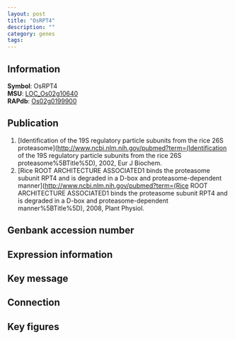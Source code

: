 ```yaml
---
layout: post
title: "OsRPT4"
description: ""
category: genes
tags: 
---
```


## Information
__Symbol__: OsRPT4  
__MSU__: [LOC_Os02g10640](http://rice.plantbiology.msu.edu/cgi-bin/ORF_infopage.cgi?orf=LOC_Os02g10640)  
__RAPdb__: [Os02g0199900](http://rapdb.dna.affrc.go.jp/viewer/gbrowse_details/irgsp1?name=Os02g0199900)  

## Publication
1. [Identification of the 19S regulatory particle subunits from the rice 26S proteasome](http://www.ncbi.nlm.nih.gov/pubmed?term=(Identification of the 19S regulatory particle subunits from the rice 26S proteasome%5BTitle%5D), 2002, Eur J Biochem.
2. [Rice ROOT ARCHITECTURE ASSOCIATED1 binds the proteasome subunit RPT4 and is degraded in a D-box and proteasome-dependent manner](http://www.ncbi.nlm.nih.gov/pubmed?term=(Rice ROOT ARCHITECTURE ASSOCIATED1 binds the proteasome subunit RPT4 and is degraded in a D-box and proteasome-dependent manner%5BTitle%5D), 2008, Plant Physiol.

## Genbank accession number

## Expression information

## Key message

## Connection

## Key figures


